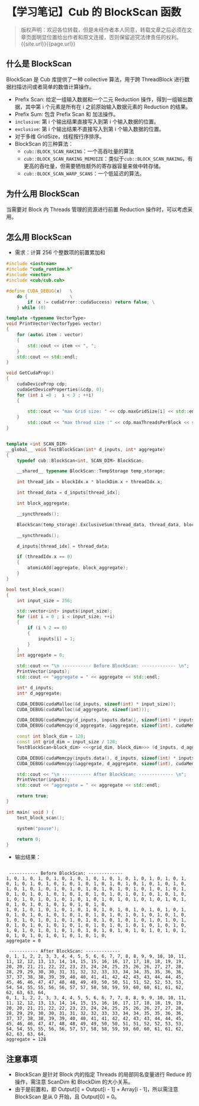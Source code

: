 # 【学习笔记】Cub 的 BlockScan 函数

> 版权声明：欢迎各位转载，但是未经作者本人同意，转载文章之后必须在文章页面明显位置给出作者和原文连接，否则保留追究法律责任的权利。 {{site.url}}{{page.url}}

## 什么是 BlockScan
BlockScan 是 Cub 库提供了一种 collective 算法，用于跨 ThreadBlock 进行数据扫描访问或者简单的数值计算操作。

- Prefix Scan: 给定一组输入数据和一个二元 Reduction 操作，得到一组输出数据，其中第 i 个元素是所有在 i 之前原始输入数据元素的 Reduction 的结果。
- Prefix Sum: 包含 Prefix Scan 和 加法操作。
- `inclusive`: 第 i 个输出结果直接写入到第 i 个输入数据的位置。
- `exclusive`: 第 i 个输出结果不直接写入到第 i 个输入数据的位置。
- 对于多维 GridSize，线程按行序排序。
- BlockScan 的三种算法：
    - `cub::BLOCK_SCAN_RAKING`：一个高吞吐量的算法
    - `cub::BLOCK_SCAN_RAKING_MEMOIZE`：类似于`cub::BLOCK_SCAN_RAKING`，有更高的吞吐量，但需要牺牲额外的寄存器容量来做中转存储。
    - `cub::BLOCK_SCAN_WARP_SCANS`：一个低延迟的算法。

## 为什么用 BlockScan
当需要对 Block 内 Threads 管理的资源进行前置 Reduction 操作时，可以考虑采用。

## 怎么用 BlockScan

- 需求：计算 256 个整数项的前置累加和

```c++
#include <iostream>
#include "cuda_runtime.h"
#include <vector>
#include <cub/cub.cuh>

#define CUDA_DEBUG(x)	\
	do {				\
		if (x != cudaError::cudaSuccess) return false; \
	} while (0)

template <typename VectorType>
void PrintVector(VectorType& vector)
{
	for (auto& item : vector)
	{
		std::cout << item << ", ";
	}
	std::cout << std::endl;
}

void GetCudaProp()
{
	cudaDeviceProp cdp;
	cudaGetDeviceProperties(&cdp, 0);
	for (int i =0 ;  i < 3 ; ++i)
	{
		
		std::cout << "max Grid size: " << cdp.maxGridSize[i] << std::endl;
	}
		std::cout << "max thread size :" << cdp.maxThreadsPerBlock << std::endl;
}


template <int SCAN_DIM>
__global__ void TestBlockScan(int* d_inputs, int* aggregate)
{
	typedef cub::BlockScan<int, SCAN_DIM> BlockScan;

	__shared__ typename BlockScan::TempStorage temp_storage;

	int thread_idx = blockIdx.x * blockDim.x + threadIdx.x;

	int thread_data = d_inputs[thread_idx];

	int block_aggregate;

	__syncthreads();

	BlockScan(temp_storage).ExclusiveSum(thread_data, thread_data, block_aggregate);

	__syncthreads();

	d_inputs[thread_idx] = thread_data;

	if (threadIdx.x == 0)
	{
		atomicAdd(aggregate, block_aggregate);
	}
}

bool test_block_scan()
{
	int input_size = 256;

	std::vector<int> inputs(input_size);
	for (int i = 0 ; i < input_size; ++i)
	{
		if (i % 2 == 0)
		{
			inputs[i] = 1;
		}
	}
	int aggregate = 0;

	std::cout << "\n ----------- Before BlockScan: ------------- \n";
	PrintVector(inputs);
	std::cout << "aggregate = " << aggregate << std::endl;

	int* d_inputs;
	int* d_aggregate;

	CUDA_DEBUG(cudaMalloc(&d_inputs, sizeof(int) * input_size));
	CUDA_DEBUG(cudaMalloc(&d_aggregate, sizeof(int)));

	CUDA_DEBUG(cudaMemcpy(d_inputs, inputs.data(), sizeof(int) * inputs.size(), cudaMemcpyHostToDevice));
	CUDA_DEBUG(cudaMemcpy(d_aggregate, &aggregate, sizeof(int), cudaMemcpyHostToDevice));

	const int block_dim = 128;
	const int grid_dim = input_size / 128;
	TestBlockScan<block_dim> <<<grid_dim, block_dim>>> (d_inputs, d_aggregate);

	CUDA_DEBUG(cudaMemcpy(inputs.data(), d_inputs, sizeof(int) * inputs.size(), cudaMemcpyDeviceToHost));
	CUDA_DEBUG(cudaMemcpy(&aggregate, d_aggregate, sizeof(int), cudaMemcpyDeviceToHost));

	std::cout << "\n ----------- After BlockScan: ------------- \n";
	PrintVector(inputs);
	std::cout << "aggregate = " << aggregate << std::endl;

	return true;
}

int main( void ) {
	test_block_scan();

	system("pause");
	
	return 0;
}

```

- 输出结果：

```

 ----------- Before BlockScan: -------------
1, 0, 1, 0, 1, 0, 1, 0, 1, 0, 1, 0, 1, 0, 1, 0, 1, 0, 1, 0, 1, 0, 1, 0, 1, 0, 1, 0, 1, 0, 1, 0, 1, 0, 1, 0, 1, 0, 1, 0, 1, 0, 1, 0, 1, 0, 1, 0, 1, 0, 1, 0, 1, 0, 1, 0, 1, 0, 1, 0, 1, 0, 1, 0, 1, 0, 1, 0, 1, 0, 1, 0, 1, 0, 1, 0, 1, 0, 1, 0, 1, 0, 1, 0, 1, 0, 1, 0, 1, 0, 1, 0, 1, 0, 1, 0, 1, 0, 1, 0, 1, 0, 1, 0, 1, 0, 1, 0, 1, 0, 1, 0, 1, 0, 1, 0, 1, 0, 1, 0, 1, 0, 1, 0, 1, 0, 1, 0, 
1, 0, 1, 0, 1, 0, 1, 0, 1, 0, 1, 0, 1, 0, 1, 0, 1, 0, 1, 0, 1, 0, 1, 0, 1, 0, 1, 0, 1, 0, 1, 0, 1, 0, 1, 0, 1, 0, 1, 0, 1, 0, 1, 0, 1, 0, 1, 0, 1, 0, 1, 0, 1, 0, 1, 0, 1, 0, 1, 0, 1, 0, 1, 0, 1, 0, 1, 0, 1, 0, 1, 0, 1, 0, 1, 0, 1, 0, 1, 0, 1, 0, 1, 0, 1, 0, 1, 0, 1, 0, 1, 0, 1, 0, 1, 0, 1, 0, 1, 0, 1, 0, 1, 0, 1, 0, 1, 0, 1, 0, 1, 0, 1, 0, 1, 0, 1, 0, 1, 0, 1, 0, 1, 0, 1, 0, 1, 0,
aggregate = 0

 ----------- After BlockScan: -------------
0, 1, 1, 2, 2, 3, 3, 4, 4, 5, 5, 6, 6, 7, 7, 8, 8, 9, 9, 10, 10, 11, 11, 12, 12, 13, 13, 14, 14, 15, 15, 16, 16, 17, 17, 18, 18, 19, 19, 20, 20, 21, 21, 22, 22, 23, 23, 24, 24, 25, 25, 26, 26, 27, 27, 28, 28, 29, 29, 30, 30, 31, 31, 32, 32, 33, 33, 34, 34, 35, 35, 36, 36, 37, 37, 38, 38, 39, 39, 40, 40, 41, 41, 42, 42, 43, 43, 44, 44, 45, 45, 46, 46, 47, 47, 48, 48, 49, 49, 50, 50, 51, 51, 52, 52, 53, 53, 54, 54, 55, 55, 56, 56, 57, 57, 58, 58, 59, 59, 60, 60, 61, 61, 62, 62, 63, 63, 64, 
0, 1, 1, 2, 2, 3, 3, 4, 4, 5, 5, 6, 6, 7, 7, 8, 8, 9, 9, 10, 10, 11, 11, 12, 12, 13, 13, 14, 14, 15, 15, 16, 16, 17, 17, 18, 18, 19, 19, 20, 20, 21, 21, 22, 22, 23, 23, 24, 24, 25, 25, 26, 26, 27, 27, 28, 28, 29, 29, 30, 30, 31, 31, 32, 32, 33, 33, 34, 34, 35, 35, 36, 36, 37, 37, 38, 38, 39, 39, 40, 40, 41, 41, 42, 42, 43, 43, 44, 44, 45, 45, 46, 46, 47, 47, 48, 48, 49, 49, 50, 50, 51, 51, 52, 52, 53, 53, 54, 54, 55, 55, 56, 56, 57, 57, 58, 58, 59, 59, 60, 60, 61, 61, 62, 62, 63, 63, 64,
aggregate = 128

```


## 注意事项
- BlockScan 是针对 Block 内的指定 Threads 的局部同名变量进行 Reduce 的操作，需注意 ScanDim 和 BlockDim 的大小关系。
- 由于是前置和，即 Output[i] = Output[i - 1] + Array[i - 1]，所以需注意 BlockScan 是从 0 开始，且 Output[0] = 0。
